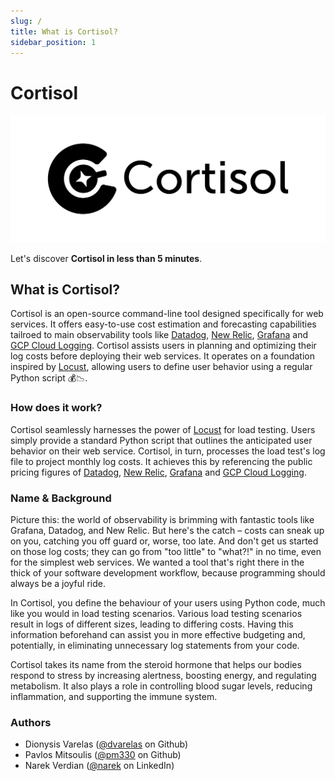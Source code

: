 ```yaml
---
slug: /
title: What is Cortisol?
sidebar_position: 1
---
```


# Cortisol

![Cortisol](/img/cortisol_h_large.png)

Let's discover **Cortisol in less than 5 minutes**.

## What is Cortisol?

Cortisol is an open-source command-line tool designed specifically for web services. It offers easy-to-use cost estimation and forecasting capabilities tailroed to main observability tools like [Datadog](https://www.datadoghq.com/), [New Relic](https://newrelic.com/), [Grafana](https://grafana.com/) and [GCP Cloud Logging](https://cloud.google.com/logging). Cortisol assists users in planning and optimizing their log costs before deploying their web services. It operates on a foundation inspired by [Locust](https://locust.io/), allowing users to define user behavior using a regular Python script 💰📉.

### How does it work?

Cortisol seamlessly harnesses the power of [Locust](https://locust.io/) for load testing. Users simply provide a standard Python script that outlines the anticipated user behavior on their web service. Cortisol, in turn, processes the load test's log file to project monthly log costs. It achieves this by referencing the public pricing figures of [Datadog](https://www.datadoghq.com/), [New Relic](https://newrelic.com/), [Grafana](https://grafana.com/) and [GCP Cloud Logging](https://cloud.google.com/logging).

### Name & Background

Picture this: the world of observability is brimming with fantastic tools like Grafana, Datadog, and New Relic. But here's the catch – costs can sneak up on you, catching you off guard or, worse, too late. And don't get us started on those log costs; they can go from "too little" to "what?!" in no time, even for the simplest web services. We wanted a tool that's right there in the thick of your software development workflow, because programming should always be a joyful ride.

In Cortisol, you define the behaviour of your users using Python code, much like you would in load testing scenarios. Various load testing scenarios result in logs of different sizes, leading to differing costs. Having this information beforehand can assist you in more effective budgeting and, potentially, in eliminating unnecessary log statements from your code.

Cortisol takes its name from the steroid hormone that helps our bodies respond to stress by increasing alertness, boosting energy, and regulating metabolism. It also plays a role in controlling blood sugar levels, reducing inflammation, and supporting the immune system. 

### Authors

- Dionysis Varelas ([@dvarelas](https://github.com/dvarelas) on Github)
- Pavlos Mitsoulis ([@pm330](https://github.com/pm3310) on Github)
- Narek Verdian ([@narek](https://www.linkedin.com/in/narek/) on LinkedIn)
